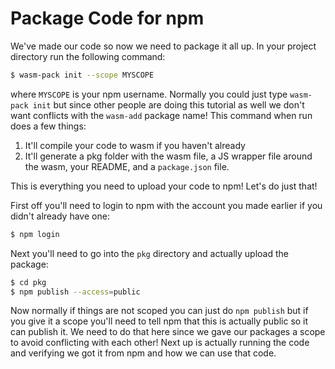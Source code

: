 # Package Code for npm

We've made our code so now we need to package it all up. In your project directory run the following
command:

```bash
$ wasm-pack init --scope MYSCOPE
```

where `MYSCOPE` is your npm username. Normally you could just type `wasm-pack init` but since
other people are doing this tutorial as well we don't want conflicts with the `wasm-add` package
name! This command when run does a few things:

1. It'll compile your code to wasm if you haven't already
2. It'll generate a pkg folder with the wasm file, a JS wrapper file around the wasm, your README,
   and a `package.json` file.

This is everything you need to upload your code to npm! Let's do just that!

First off you'll need to login to npm with the account you made earlier if you didn't already have
one:

```bash
$ npm login
```

Next you'll need to go into the `pkg` directory and actually upload the package:

```bash
$ cd pkg
$ npm publish --access=public
```

Now normally if things are not scoped you can just do `npm publish` but if you give it a scope
you'll need to tell npm that this is actually public so it can publish it. We need to do that here
since we gave our packages a scope to avoid conflicting with each other! Next up is actually running
the code and verifying we got it from npm and how we can use that code.
